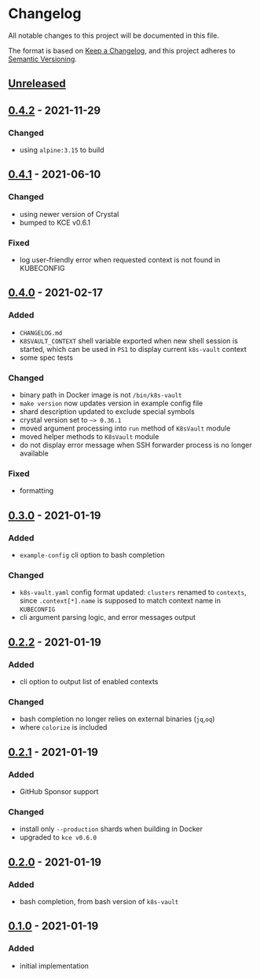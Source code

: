 # Changelog
All notable changes to this project will be documented in this file.

The format is based on [Keep a Changelog](https://keepachangelog.com/en/1.0.0/),
and this project adheres to [Semantic Versioning](https://semver.org/spec/v2.0.0.html).


## [Unreleased]


## [0.4.2] - 2021-11-29
### Changed
- using `alpine:3.15` to build


## [0.4.1] - 2021-06-10
### Changed
- using newer version of Crystal
- bumped to KCE v0.6.1

### Fixed
- log user-friendly error when requested context is not found in KUBECONFIG


## [0.4.0] - 2021-02-17
### Added
- `CHANGELOG.md`
- `K8SVAULT_CONTEXT` shell variable exported when new shell session is started,
  which can be used in `PS1` to display current `k8s-vault` context
- some spec tests

### Changed
- binary path in Docker image is not `/bin/k8s-vault`
- `make version` now updates version in example config file
- shard description updated to exclude special symbols
- crystal version set to `~> 0.36.1`
- moved argument processing into `run` method of `K8sVault` module
- moved helper methods to `K8sVault` module
- do not display error message when SSH forwarder process is no longer available

### Fixed
- formatting


## [0.3.0] - 2021-01-19
### Added
- `example-config` cli option to bash completion

### Changed
- `k8s-vault.yaml` config format updated: `clusters` renamed to `contexts`,
  since `.context[*].name` is supposed to match context name in `KUBECONFIG`
- cli argument parsing logic, and error messages output


## [0.2.2] - 2021-01-19
### Added
- cli option to output list of enabled contexts

### Changed
- bash completion no longer relies on external binaries (`jq`,`oq`)
- where `colorize` is included


## [0.2.1] - 2021-01-19
### Added
- GitHub Sponsor support

### Changed
- install only `--production` shards when building in Docker
- upgraded to `kce v0.6.0`


## [0.2.0] - 2021-01-19
### Added
- bash completion, from bash version of `k8s-vault`


## [0.1.0] - 2021-01-19
### Added
- initial implementation


[Unreleased]: https://github.com/anapsix/k8s-vault.cr/compare/v0.4.2...HEAD
[0.4.2]: https://github.com/anapsix/k8s-vault.cr/compare/v0.4.1...v0.4.2
[0.4.1]: https://github.com/anapsix/k8s-vault.cr/compare/v0.4.0...v0.4.1
[0.4.0]: https://github.com/anapsix/k8s-vault.cr/compare/v0.3.0...v0.4.0
[0.3.0]: https://github.com/anapsix/k8s-vault.cr/compare/v0.2.2...v0.3.0
[0.2.2]: https://github.com/anapsix/k8s-vault.cr/compare/v0.2.1...v0.2.2
[0.2.1]: https://github.com/anapsix/k8s-vault.cr/compare/v0.2.0...v0.2.1
[0.2.0]: https://github.com/anapsix/k8s-vault.cr/compare/v0.1.0...v0.2.0
[0.1.0]: https://github.com/anapsix/k8s-vault.cr/tree/v0.1.0
